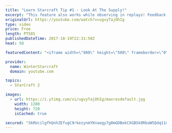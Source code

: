 ```yaml
---
title: "Learn Starcraft Tip #1 - Look At The Supply!"
excerpt: "This feature also works while observing in replays! Feedback and tip suggestions are appreciated :)"
originalUrl: https://youtube.com/watch?v=ugvyTajOhIg
type: video
price: Free
length: PT58S
publishedDateTime: 2017-10-19T22:31:50Z
heat: 50

featuredContent: "<iframe width=\"800\" height=\"500\" frameborder=\"0\" src=\"https://www.youtube.com/embed/ugvyTajOhIg\" allow=\"accelerometer; autoplay; encrypted-media; gyroscope; picture-in-picture\" allowfullscreen></iframe>"

provider:
  name: WinterStarcraft
  domain: youtube.com

topics:
  - StarCraft 2

images:
  - url: https://i.ytimg.com/vi/ugvyTajOhIg/maxresdefault.jpg
    width: 1280
    height: 720
    isCached: true

secured: "SkRUcilgfhQnhZEfugC9rkezynmYKnaegy7g0mGDBekCXGBSk0RboW5Qdq11d2MeJrNVthCwi2l2IUrUxWSWLJasWXePqtycsaNnDnOTKR9gR3jGW1iIEFj/wh6j67OgQE4dH1E50wU0l8NOkI/3O76qMRvqTLR8678jrKh1oy7+zQkPNHh2Q55GqaJX64gjKj+ij3I3Chdns17V4gADhflumZwucN3ZXz4NSnQSdZsxF7AcGbGmgeuDgt1b/YkU8Wbz+wFA8bUrBXlf4pm5UrvBrk/W8YkDvGDyDr7756Pe164dZmlyhtdEKpwh/zaou2mRW3LmyTVxJcjVzbS3ALgPQWAD6+8yYFYYQT+bAikaB74Ftr3VDVNIKLAKQoXePQwbpIYq8iz1pBp9nNnRrawBygOHpa5EGRae/mN7pes=;fZt/oJ/21Vkx7YFpNllC7g=="
---
```


